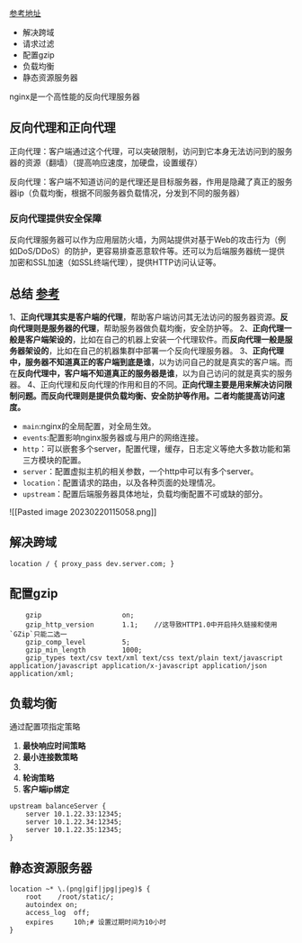 [参考地址](https://juejin.cn/post/6844903793918738440)
-   解决跨域
-   请求过滤
-   配置gzip
-   负载均衡
-   静态资源服务器

nginx是一个高性能的反向代理服务器

## 反向代理和正向代理

正向代理：客户端通过这个代理，可以突破限制，访问到它本身无法访问到的服务器的资源（翻墙）（提高响应速度，加硬盘，设置缓存）

反向代理：客户端不知道访问的是代理还是目标服务器，作用是隐藏了真正的服务器ip（负载均衡，根据不同服务器负载情况，分发到不同的服务器）
### 反向代理**提供安全保障**

反向代理服务器可以作为应用层防火墙，为网站提供对基于Web的攻击行为（例如DoS/DDoS）的防护，更容易排查恶意软件等。还可以为后端服务器统一提供加密和SSL加速（如SSL终端代理），提供HTTP访问认证等。

## 总结 [参考](https://cloud.tencent.com/developer/article/1418457)
1、**正向代理其实是客户端的代理**，帮助客户端访问其无法访问的服务器资源。**反向代理则是服务器的代理**，帮助服务器做负载均衡，安全防护等。
2、**正向代理一般是客户端架设的**，比如在自己的机器上安装一个代理软件。而**反向代理一般是服务器架设的**，比如在自己的机器集群中部署一个反向代理服务器。
3、**正向代理中，服务器不知道真正的客户端到底是谁**，以为访问自己的就是真实的客户端。而在**反向代理中，客户端不知道真正的服务器是谁**，以为自己访问的就是真实的服务器。
4、正向代理和反向代理的作用和目的不同。**正向代理主要是用来解决访问限制问题。而反向代理则是提供负载均衡、安全防护等作用。二者均能提高访问速度。**

-   `main`:nginx的全局配置，对全局生效。
-   `events`:配置影响nginx服务器或与用户的网络连接。
-   `http`：可以嵌套多个server，配置代理，缓存，日志定义等绝大多数功能和第三方模块的配置。
-   `server`：配置虚拟主机的相关参数，一个http中可以有多个server。
-   `location`：配置请求的路由，以及各种页面的处理情况。
-   `upstream`：配置后端服务器具体地址，负载均衡配置不可或缺的部分。

![[Pasted image 20230220115058.png]]

## 解决跨域

```nginx
location / { proxy_pass dev.server.com; }
```

## 配置gzip

```nginx
    gzip                    on;
    gzip_http_version       1.1;    //这导致HTTP1.0中开启持久链接和使用`GZip`只能二选一
    gzip_comp_level         5;
    gzip_min_length         1000;
    gzip_types text/csv text/xml text/css text/plain text/javascript application/javascript application/x-javascript application/json application/xml;
```

## 负载均衡

通过配置项指定策略
1. **最快响应时间策略**
2. **最小连接数策略**
3. 
4. **轮询策略**
5. **客户端ip绑定**

```nginx
upstream balanceServer {
    server 10.1.22.33:12345;
    server 10.1.22.34:12345;
    server 10.1.22.35:12345;
}
```


## 静态资源服务器

```nginx
location ~* \.(png|gif|jpg|jpeg)$ {
    root    /root/static/;  
    autoindex on;
    access_log  off;
    expires     10h;# 设置过期时间为10小时          
}
```